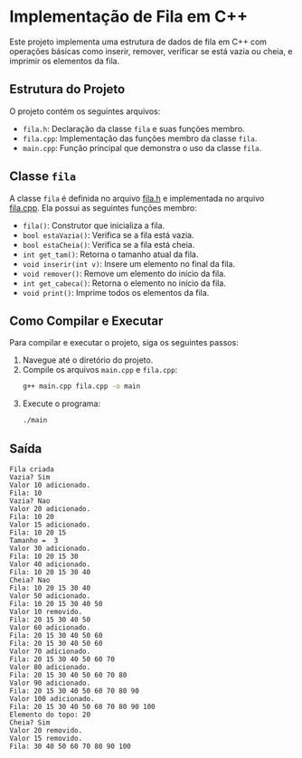 # Implementação de Fila em C++

Este projeto implementa uma estrutura de dados de fila em C++ com operações básicas como inserir, remover, verificar se está vazia ou cheia, e imprimir os elementos da fila.

## Estrutura do Projeto

O projeto contém os seguintes arquivos:

- `fila.h`: Declaração da classe `fila` e suas funções membro.
- `fila.cpp`: Implementação das funções membro da classe `fila`.
- `main.cpp`: Função principal que demonstra o uso da classe `fila`.

## Classe `fila`

A classe `fila` é definida no arquivo [fila.h](fila.h) e implementada no arquivo [fila.cpp](fila.cpp). Ela possui as seguintes funções membro:

- `fila()`: Construtor que inicializa a fila.
- `bool estaVazia()`: Verifica se a fila está vazia.
- `bool estaCheia()`: Verifica se a fila está cheia.
- `int get_tam()`: Retorna o tamanho atual da fila.
- `void inserir(int v)`: Insere um elemento no final da fila.
- `void remover()`: Remove um elemento do início da fila.
- `int get_cabeca()`: Retorna o elemento no início da fila.
- `void print()`: Imprime todos os elementos da fila.

## Como Compilar e Executar

Para compilar e executar o projeto, siga os seguintes passos:

1. Navegue até o diretório do projeto.
2. Compile os arquivos `main.cpp` e `fila.cpp`:
    ```sh
    g++ main.cpp fila.cpp -o main
    ```
3. Execute o programa:
    ```sh
    ./main
    ```

## Saída

 ```
Fila criada
Vazia? Sim
Valor 10 adicionado.
Fila: 10
Vazia? Nao
Valor 20 adicionado.
Fila: 10 20
Valor 15 adicionado.
Fila: 10 20 15      
Tamanho =  3
Valor 30 adicionado.
Fila: 10 20 15 30
Valor 40 adicionado.
Fila: 10 20 15 30 40
Cheia? Nao
Fila: 10 20 15 30 40
Valor 50 adicionado.
Fila: 10 20 15 30 40 50
Valor 10 removido.
Fila: 20 15 30 40 50
Valor 60 adicionado.
Fila: 20 15 30 40 50 60
Fila: 20 15 30 40 50 60
Valor 70 adicionado.
Fila: 20 15 30 40 50 60 70
Valor 80 adicionado.
Fila: 20 15 30 40 50 60 70 80
Valor 90 adicionado.
Fila: 20 15 30 40 50 60 70 80 90
Valor 100 adicionado.
Fila: 20 15 30 40 50 60 70 80 90 100
Elemento do topo: 20
Cheia? Sim
Valor 20 removido.
Valor 15 removido.
Fila: 30 40 50 60 70 80 90 100
 ```
